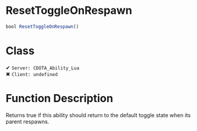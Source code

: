 # ResetToggleOnRespawn
```js
bool ResetToggleOnRespawn()
```
# Class
✔ `Server: CDOTA_Ability_Lua`  
✖ `Client: undefined`  

# Function Description
Returns true if this ability should return to the default toggle state when its parent respawns.
